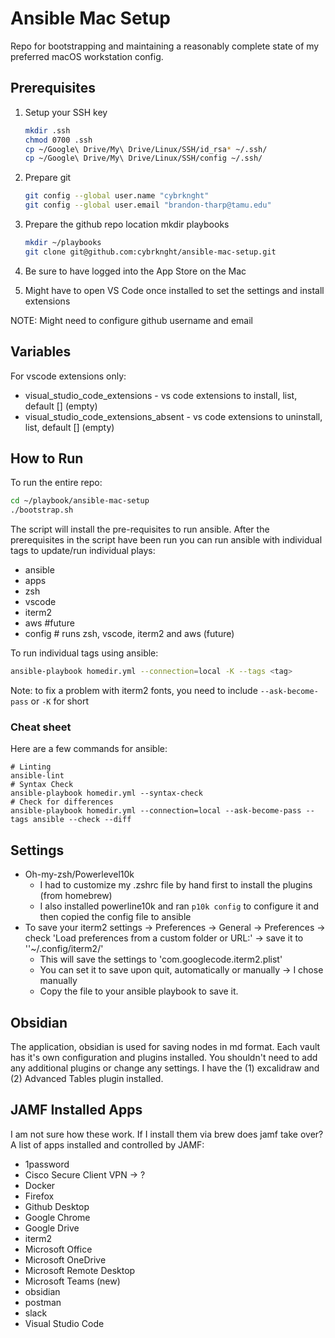 # Ansible Mac Setup

Repo for bootstrapping and maintaining a reasonably complete state of my preferred macOS workstation config.

## Prerequisites

1. Setup your SSH key

    ```bash
    mkdir .ssh
    chmod 0700 .ssh
    cp ~/Google\ Drive/My\ Drive/Linux/SSH/id_rsa* ~/.ssh/
    cp ~/Google\ Drive/My\ Drive/Linux/SSH/config ~/.ssh/
    ```

2. Prepare git

    ```bash
    git config --global user.name "cybrknght"
    git config --global user.email "brandon-tharp@tamu.edu"
    ```

3. Prepare the github repo location mkdir playbooks

    ```bash
    mkdir ~/playbooks
    git clone git@github.com:cybrknght/ansible-mac-setup.git
    ```

4. Be sure to have logged into the App Store on the Mac
5. Might have to open VS Code once installed to set the settings and install extensions

NOTE: Might need to configure github username and email

## Variables

For vscode extensions only:

* visual_studio_code_extensions - vs code extensions to install, list, default [] (empty)
* visual_studio_code_extensions_absent - vs code extensions to uninstall, list, default [] (empty)

## How to Run

To run the entire repo:

```bash
cd ~/playbook/ansible-mac-setup
./bootstrap.sh
```

The script will install the pre-requisites to run ansible.  After the prerequisites in the script have been run you can run ansible with individual tags to update/run individual plays:

* ansible
* apps
* zsh
* vscode
* iterm2
* aws #future
* config # runs zsh, vscode, iterm2 and aws (future)

To run individual tags using ansible:

```bash
ansible-playbook homedir.yml --connection=local -K --tags <tag>
```

Note: to fix a problem with iterm2 fonts, you need to include `--ask-become-pass` or `-K` for short

### Cheat sheet

Here are a few commands for ansible:

```shell
# Linting
ansible-lint
# Syntax Check
ansible-playbook homedir.yml --syntax-check
# Check for differences
ansible-playbook homedir.yml --connection=local --ask-become-pass --tags ansible --check --diff
```

## Settings

* Oh-my-zsh/Powerlevel10k
  * I had to customize my .zshrc file by hand first to install the plugins (from homebrew)
  * I also installed powerline10k and ran `p10k config` to configure it and then copied the config file to ansible
* To save your iterm2 settings -> Preferences -> General -> Preferences -> check 'Load preferences from a custom folder or URL:' -> save it to ''~/.config/iterm2/'
  * This will save the settings to 'com.googlecode.iterm2.plist'
  * You can set it to save upon quit, automatically or manually -> I chose manually
  * Copy the file to your ansible playbook to save it.

## Obsidian

The application, obsidian is used for saving nodes in md format.  Each vault has it's own configuration and plugins installed.  You shouldn't need to add any additional plugins or change any settings.  I have the (1) excalidraw and (2) Advanced Tables plugin installed.

## JAMF Installed Apps

I am not sure how these work.  If I install them via brew does jamf take over?  A list of apps installed and controlled by JAMF:

* 1password
* Cisco Secure Client VPN -> ?
* Docker
* Firefox
* Github Desktop
* Google Chrome
* Google Drive
* iterm2
* Microsoft Office
* Microsoft OneDrive
* Microsoft Remote Desktop
* Microsoft Teams (new)
* obsidian
* postman
* slack
* Visual Studio Code
